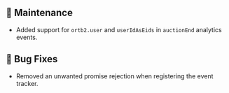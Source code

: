 ## 🔧 Maintenance
- Added support for `ortb2.user` and `userIdAsEids` in `auctionEnd` analytics events.

## 🐛 Bug Fixes
- Removed an unwanted promise rejection when registering the event tracker.

